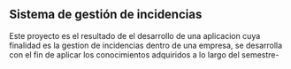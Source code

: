 ## Sistema de gestión de incidencias

Este proyecto es el resultado de el desarrollo de una aplicacion cuya finalidad es la gestion de incidencias dentro de una empresa,
se desarrolla con el fin de aplicar los conocimientos adquiridos a lo largo del semestre-
